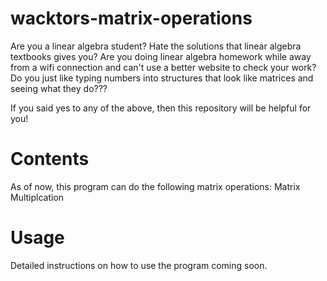 # wacktors-matrix-operations
Are you a linear algebra student?
Hate the solutions that linear algebra textbooks gives you?
Are you doing linear algebra homework while away from a wifi connection and can't use a better website to check your work?
Do you just like typing numbers into structures that look like matrices and seeing what they do???

If you said yes to any of the above, then this repository will be helpful for you!

# Contents
As of now, this program can do the following matrix operations:
  Matrix Multiplcation

# Usage
Detailed instructions on how to use the program coming soon.
